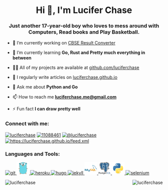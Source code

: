 <h1 align="center">Hi 👋, I'm Lucifer Chase</h1>
<h3 align="center">Just another 17-year-old boy who loves to mess around with Computers, Read books and Play Basketball.</h3>

- 🔭 I’m currently working on [CBSE Result Converter](https://github.com/luciferchase/cbse-result-converter)

- 🌱 I’m currently learning **Go, Rust and Pretty much everything in between**

- 👨‍💻 All of my projects are available at [github.com/luciferchase](https://github.com/luciferchase)

- 📝 I regularly write articles on [luciferchase.github.io](https://luciferchase.github.io)

- 💬 Ask me about **Python and Go**

- 📫 How to reach me **luciferchase.me@gmail.com**

- ⚡ Fun fact **I can draw pretty well**

<h3 align="left">Connect with me:</h3>
<p align="left">
<a href="https://dev.to/luciferchase" target="blank"><img align="center" src="https://cdn.jsdelivr.net/npm/simple-icons@3.0.1/icons/dev-dot-to.svg" alt="luciferchase" height="30" width="40" /></a>
<a href="https://stackoverflow.com/users/11088461" target="blank"><img align="center" src="https://raw.githubusercontent.com/rahuldkjain/github-profile-readme-generator/master/src/images/icons/Social/stack-overflow.svg" alt="11088461" height="30" width="40" /></a>
<a href="https://medium.com/@luciferchase" target="blank"><img align="center" src="https://raw.githubusercontent.com/rahuldkjain/github-profile-readme-generator/master/src/images/icons/Social/medium.svg" alt="@luciferchase" height="30" width="40" /></a>
<a href="/https://luciferchase.github.io/feed.xml" target="blank"><img align="center" src="https://raw.githubusercontent.com/rahuldkjain/github-profile-readme-generator/master/src/images/icons/Social/rss.svg" alt="https://luciferchase.github.io/feed.xml" height="30" width="40" /></a>
</p>

<h3 align="left">Languages and Tools:</h3>
<p align="left"> <a href="https://git-scm.com/" target="_blank"> <img src="https://www.vectorlogo.zone/logos/git-scm/git-scm-icon.svg" alt="git" width="40" height="40"/> </a> <a href="https://golang.org" target="_blank"> <img src="https://raw.githubusercontent.com/devicons/devicon/master/icons/go/go-original.svg" alt="go" width="40" height="40"/> </a> <a href="https://heroku.com" target="_blank"> <img src="https://www.vectorlogo.zone/logos/heroku/heroku-icon.svg" alt="heroku" width="40" height="40"/> </a> <a href="https://gohugo.io/" target="_blank"> <img src="https://api.iconify.design/logos-hugo.svg" alt="hugo" width="40" height="40"/> </a> <a href="https://jekyllrb.com/" target="_blank"> <img src="https://www.vectorlogo.zone/logos/jekyllrb/jekyllrb-icon.svg" alt="jekyll" width="40" height="40"/> </a> <a href="https://www.mysql.com/" target="_blank"> <img src="https://raw.githubusercontent.com/devicons/devicon/master/icons/mysql/mysql-original-wordmark.svg" alt="mysql" width="40" height="40"/> </a> <a href="https://www.postgresql.org" target="_blank"> <img src="https://raw.githubusercontent.com/devicons/devicon/master/icons/postgresql/postgresql-original-wordmark.svg" alt="postgresql" width="40" height="40"/> </a> <a href="https://www.python.org" target="_blank"> <img src="https://raw.githubusercontent.com/devicons/devicon/master/icons/python/python-original.svg" alt="python" width="40" height="40"/> </a> <a href="https://www.selenium.dev" target="_blank"> <img src="https://raw.githubusercontent.com/detain/svg-logos/780f25886640cef088af994181646db2f6b1a3f8/svg/selenium-logo.svg" alt="selenium" width="40" height="40"/> </a> </p>

<p><img align="left" src="https://github-readme-stats.vercel.app/api/top-langs?username=luciferchase&show_icons=true&theme=dracula&locale=en&layout=compact" alt="luciferchase" /></p>

<p><img align="right" src="https://github-readme-stats.vercel.app/api?username=luciferchase&show_icons=true&theme=dracula&locale=en" alt="luciferchase" /></p>

